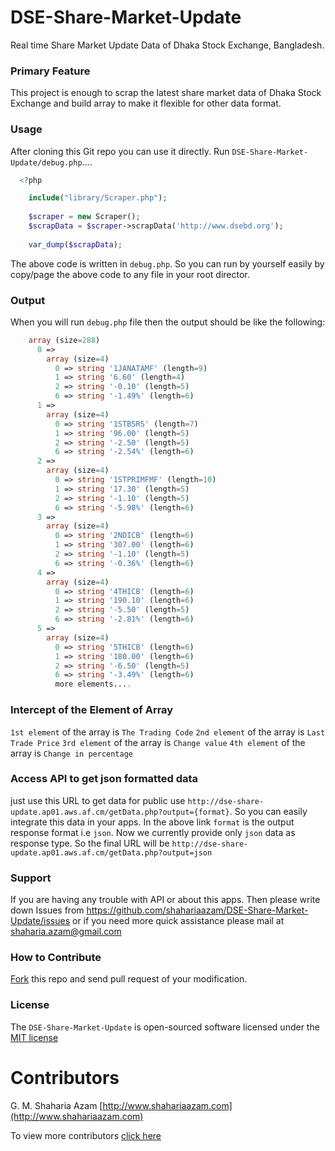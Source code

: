 DSE-Share-Market-Update
=======================

Real time Share Market Update Data of Dhaka Stock Exchange, Bangladesh.


### Primary Feature

This project is enough to scrap the latest share market data of Dhaka Stock Exchange and build array to make it flexible for other data format.


### Usage

After cloning this Git repo you can use it directly.
Run `DSE-Share-Market-Update/debug.php`....

```php
  <?php

    include("library/Scraper.php");
    
    $scraper = new Scraper();
    $scrapData = $scraper->scrapData('http://www.dsebd.org');
    
    var_dump($scrapData);
```

The above code is written in `debug.php`. So you can run by yourself easily by copy/page the above code to any file in your root director.

### Output

When you will run `debug.php` file then the output should be like the following:

```php
    array (size=288)
      0 => 
        array (size=4)
          0 => string '1JANATAMF' (length=9)
          1 => string '6.60' (length=4)
          2 => string '-0.10' (length=5)
          6 => string '-1.49%' (length=6)
      1 => 
        array (size=4)
          0 => string '1STBSRS' (length=7)
          1 => string '96.00' (length=5)
          2 => string '-2.50' (length=5)
          6 => string '-2.54%' (length=6)
      2 => 
        array (size=4)
          0 => string '1STPRIMFMF' (length=10)
          1 => string '17.30' (length=5)
          2 => string '-1.10' (length=5)
          6 => string '-5.98%' (length=6)
      3 => 
        array (size=4)
          0 => string '2NDICB' (length=6)
          1 => string '307.00' (length=6)
          2 => string '-1.10' (length=5)
          6 => string '-0.36%' (length=6)
      4 => 
        array (size=4)
          0 => string '4THICB' (length=6)
          1 => string '190.10' (length=6)
          2 => string '-5.50' (length=5)
          6 => string '-2.81%' (length=6)
      5 => 
        array (size=4)
          0 => string '5THICB' (length=6)
          1 => string '180.00' (length=6)
          2 => string '-6.50' (length=5)
          6 => string '-3.49%' (length=6)
          more elements....
```

### Intercept of the Element of Array

`1st element` of the array is `The Trading Code`
`2nd element` of the array is `Last Trade Price`
`3rd element` of the array is `Change value`
`4th element` of the array is `Change in percentage`

### Access API to get json formatted data

just use this URL to get data for public use `http://dse-share-update.ap01.aws.af.cm/getData.php?output={format}`. So you can easily integrate
this data in your apps. In the above link `format` is the output response format i.e `json`. Now we currently provide only `json` data as response type.
So the final URL will be `http://dse-share-update.ap01.aws.af.cm/getData.php?output=json`

### Support

If you are having any trouble with API or about this apps. Then please write down Issues from https://github.com/shahariaazam/DSE-Share-Market-Update/issues
or if you need more quick assistance please mail at shaharia.azam@gmail.com

### How to Contribute

[Fork](https://github.com/shahariaazam/DSE-Share-Market-Update/fork) this repo and send pull request of your modification.

### License

The `DSE-Share-Market-Update` is open-sourced software licensed under the [MIT license](http://opensource.org/licenses/MIT)

Contributors
===============
G. M. Shaharia Azam
[http://www.shahariaazam.com](http://www.shahariaazam.com)

To view more contributors [click here](https://github.com/shahariaazam/DSE-Share-Market-Update/contributors)
